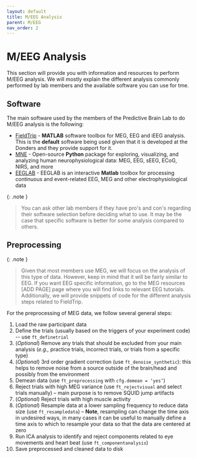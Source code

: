 ```yaml
---
layout: default
title: M/EEG Analysis
parent: M/EEG
nav_order: 2
---
```


# M/EEG Analysis

This section will provide you with information and resources to perform M/EEG analysis. We will mostly explain the different analysis commonly performed by lab members and the available software you can use for tme. 

## Software

The main software used by the members of the Predictive Brain Lab to do M/EEG analysis is the following:
* [FieldTrip](https://www.fieldtriptoolbox.org/) - **MATLAB** software toolbox for MEG, EEG and iEEG analysis. This is the **default** software being used given that it is developed at the Donders and they provide support for it.
* [MNE](https://mne.tools/stable/index.html#) - Open-source **Python** package for exploring, visualizing, and analyzing human neurophysiological data: MEG, EEG, sEEG, ECoG, NIRS, and more
* [EEGLAB](https://sccn.ucsd.edu/eeglab/index.php) - EEGLAB is an interactive **Matlab** toolbox for processing continuous and event-related EEG, MEG and other electrophysiological data

{: .note }
> You can ask other lab members if they have pro's and con's regarding their software selection before deciding what to use. It may be the case that specific software is better for some analysis compared to others. 

## Preprocessing
{: .note }
> Given that most members use MEG, we will focus on the analysis of this type of data. However, keep in mind that it will be fairly similar to EEG. If you want EEG specific information, go to the MEG resources [ADD PAGE] page where you will find links to relevant EEG tutorials.
> Additionally, we will provide snippets of code for the different analysis steps related to FieldTrip. 


For the preprocessing of MEG data, we follow several general steps:

1. Load the raw participant data
2. Define the trials (usually based on the triggers of your experiment code) -- use `ft_definetrial`
3. (_Optional_) Remove any trials that should be excluded from your main analysis (_e.g.,_ practice trials, incorrect trials, or trials from a specific type)
4. (_Optional_) 3rd order gradient correction (use `ft_denoise_synthetic`): this helps to remove noise from a source outside of the brain/head and possibly from the environment
5. Demean data (use `ft_preprocessing` with `cfg.demean = ‘yes’`)
6. Reject trials with high MEG variance (use `ft_rejectvisual` and select trials manually) – main purpose is to remove SQUID jump artifacts
7. (_Optional_) Reject trials with high muscle activity
8. (_Optional_) Resample data at a lower sampling frequency to reduce data size (use `ft_resampledata`) – **Note**, resampling can change the time axis in undesired ways, in many cases it can be useful to manually define a time axis to which to resample your data so that the data are centered at zero
9. Run ICA analysis to identify and reject components related to eye movements and heart beat (use `ft_componentanalysis`)
10. Save preprocessed and cleaned data to disk



